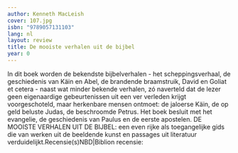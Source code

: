 ```yaml
---
author: Kenneth MacLeish
cover: 107.jpg
isbn: "9789057131103"
lang: nl
layout: review
title: De mooiste verhalen uit de bijbel
year: 0
---
```


In dit boek worden de bekendste bijbelverhalen - het scheppingsverhaal, de geschiedenis van Käin en Abel, de brandende braamstruik, David en Goliat et cetera - naast wat minder bekende verhalen, zó naverteld dat de lezer geen eigenaardige gebeurtenissen uit een ver verleden krijgt voorgeschoteld, maar herkenbare mensen ontmoet: de jaloerse Käin, de op geld beluste Judas, de beschroomde Petrus. Het boek besluit met het evangelie, de geschiedenis van Paulus en de eerste apostelen. DE MOOISTE VERHALEN UIT DE BIJBEL: een even rijke als toegangelijke gids die van werken uit de beeldende kunst en passages uit literatuur verduidelijkt.Recensie(s)NBD|Biblion recensie:
